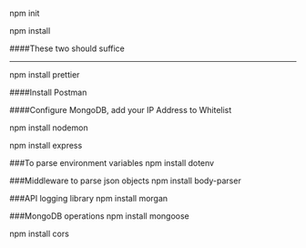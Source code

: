 npm init

npm install

####These two should suffice

---
npm install prettier

####Install Postman

####Configure MongoDB, add your IP Address to Whitelist

npm install nodemon

npm install express

###To parse environment variables
npm install dotenv 

###Middleware to parse json objects
npm install body-parser

###API logging library
npm install morgan

###MongoDB operations
npm install mongoose

npm install cors